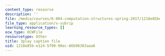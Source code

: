 ```yaml
---
content_type: resource
description: ''
file: /media/courses/6-004-computation-structures-spring-2017/1218e85be1245f9098ec66b96383aaa6_EnmOjVUSfdY.vtt
file_type: application/x-subrip
learning_resource_types: []
ocw_type: OCWFile
resourcetype: Other
title: 3play caption file
uid: 1218e85b-e124-5f90-98ec-66b96383aaa6
---
```

